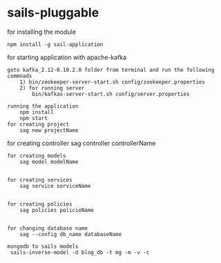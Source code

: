 # sails-pluggable

for installing the module 
    
    npm install -g sail-application

for starting application with apache-kafka
    
    goto kafka_2.12-0.10.2.0 folder from terminal and run the following commnads
        1) bin/zookeeper-server-start.sh config/zookeeper.properties
        2) for running server 
            bin/kafkas-server-start.sh config/server.properties

    running the application 
        npm install
        npm start
    for creating project
        sag new projectName

   for creating controller 
        sag controller controllerName
        
    for creating models
        sag model modelName
    
    
    for creating services
        sag service serviceName
    
    
    for creating policies
        sag policies policieName
    
    
    for changing database name
        sag --config db_name databaseName
    
    mongodb to sails models
     sails-inverse-model -d blog_db -t mg -m -v -c